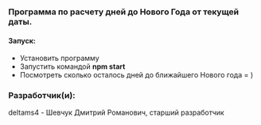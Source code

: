 ### Программа по расчету дней до Нового Года от текущей даты.

#### Запуск:

- Установить программу
- Запустить командой **npm start**
- Посмотреть сколько осталось дней до ближайшего Нового года = )

### Разработчик(и):

deltams4 - Шевчук Дмитрий Романович, старший разработчик
